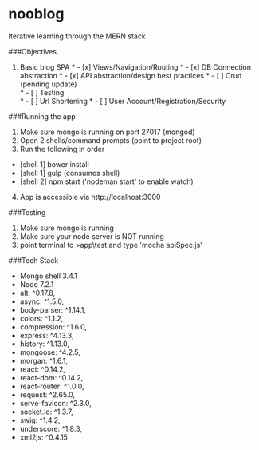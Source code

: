 # nooblog
Iterative learning through the MERN stack

###Objectives  
  1. Basic blog SPA
    * - [x] Views/Navigation/Routing
    * - [x] DB Connection abstraction
    * - [x] API abstraction/design best practices
    * - [ ] Crud (pending update)    
    * - [ ] Testing  
    * - [ ] Url Shortening
    * - [ ] User Account/Registration/Security     
    
###Running the app
1. Make sure mongo is running on port 27017 (mongod)
2. Open 2 shells/command prompts (point to project root)
3. Run the following in order
  * [shell 1] bower install
  * [shell 1] gulp (consumes shell)
  * [shell 2] npm start ('nodeman start' to enable watch)
4. App is accessible via http://localhost:3000

###Testing
1. Make sure mongo is running
2. Make sure your node server is NOT running
3. point terminal to >app\test and type 'mocha apiSpec.js'
  
###Tech Stack  
  + Mongo shell 3.4.1
  + Node 7.2.1
  + alt: ^0.17.8,
  + async: ^1.5.0,
  + body-parser: ^1.14.1,
  + colors: ^1.1.2,
  + compression: ^1.6.0,
  + express: ^4.13.3,
  + history: ^1.13.0,
  + mongoose: ^4.2.5,
  + morgan: ^1.6.1,
  + react: ^0.14.2,
  + react-dom: ^0.14.2,
  + react-router: ^1.0.0,
  + request: ^2.65.0,
  + serve-favicon: ^2.3.0,
  + socket.io: ^1.3.7,
  + swig: ^1.4.2,
  + underscore: ^1.8.3,
  + xml2js: ^0.4.15

